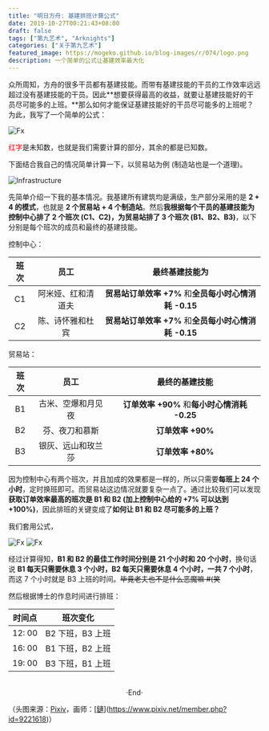 ```yaml
---
title: "明日方舟: 基建排班计算公式"
date: 2019-10-27T00:21:43+08:00
draft: false
tags: ["第九艺术", "Arknights"]
categories: ["关于第九艺术"]
featured_image: https://mogeko.github.io/blog-images/r/074/logo.png
description: 一个简单的公式让基建效率最大化
---
```

<!-- 
<img alt="" src="https://mogeko.github.io/blog-images/r/074/" >
<span class="spoiler" ></span>
&emsp;&emsp;
 -->

众所周知，方舟的很多干员都有基建技能。而带有基建技能的干员的工作效率远远超过没有基建技能的干员。因此**想要获得最高的收益，就要让基建技能好的干员尽可能多的上班。**那么如何才能保证基建技能好的干员尽可能多的上班呢？为此，我写了一个简单的公式：

<img alt="Fx" src="https://mogeko.github.io/blog-images/r/074/fx0.png" >

<span style="color: #FF0000">红字</span>是未知数，也就是我们需要计算的部分，其余的都是已知数。



下面结合我自己的情况简单计算一下，以贸易站为例 (制造站也是一个道理)。

<img alt="Infrastructure" src="https://mogeko.github.io/blog-images/r/074/infrastructure.png" >

先简单介绍一下我的基本情况。我基建所有建筑均是满级，生产部分采用的是 **2 + 4 的模式**，也就是 **2 个贸易站 + 4 个制造站**。然后**我根据每个干员的基建技能为控制中心排了 2 个班次 (C1、C2)，为贸易站排了 3 个班次 (B1、B2、B3)**，以下分别是每个班次的成员和最终的基建技能。

控制中心：

| 班次 |        员工        |                    最终基建技能为                     |
| :--: | :----------------: | :---------------------------------------------------: |
|  C1  | 阿米娅、红和清道夫 | **贸易站订单效率 +7%** 和**全员每小时心情消耗 -0.15** |
|  C2  |  陈、诗怀雅和杜宾  | **贸易站订单效率 +7%** 和**全员每小时心情消耗 -0.15** |

贸易站：

| 班次 |        员工        |                最终的基建技能                |
| :--: | :----------------: | :------------------------------------------: |
|  B1  | 古米、空爆和月见夜 | **订单效率 +90%** 和**每小时心情消耗 -0.25** |
|  B2  |   芬、夜刀和慕斯   |              **订单效率 +90%**               |
|  B3  | 银灰、远山和玫兰莎 |              **订单效率 +80%**               |

因为控制中心有两个班次，并且加成的效果都是一样的，所以只需要**每班上 24 个小时**，定时换班即可。而贸易站这边情况就要复杂一点了。通过比较我们可以发现**获取订单效率最高的班次是 B1 和 B2 (加上控制中心给的 +7% 可以达到 +100%)**，因此排班的关键变成了**如何让 B1 和 B2 尽可能多的上班？**

我们套用公式，

<img alt="Fx" src="https://mogeko.github.io/blog-images/r/074/fx1.png" >

<img alt="Fx" src="https://mogeko.github.io/blog-images/r/074/fx2.png" >

经过计算得知，**B1 和 B2 的最佳工作时间分别是 21 个小时和 20 个小时**，换句话说 **B1 每天只需要休息 3 个小时，B2 每天只需要休息 4 个小时，一共 7 个小时**，而这 7 个小时就是 B3 上班的时间。<del>毕竟老夫也不是什么恶魔嘛 #(笑</del>

然后根据博士的作息时间进行排班：

| 时间点 |     班次变化     |
| :----: | :--------------: |
| 12: 00 | B2 下班，B3 上班 |
| 16: 00 | B1 下班，B2 上班 |
| 19: 00 | B3 下班，B1 上班 |



<br>

<center>  ·End·  </center>

（头图来源：[Pixiv](https://www.pixiv.net/artworks/70514869)，画师：[[鏈](https://www.pixiv.net/member.php?id=9221618)](https://www.pixiv.net/member.php?id=9221618)）
